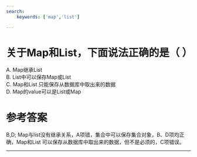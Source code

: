 ```yaml
---
search:
    keywords: ['map','list']

---
```



# 关于Map和List，下面说法正确的是（ ）

A. Map继承List   
B. List中可以保存Map或List  
C. Map和List 只能保存从数据库中取出来的数据  
D. Map的value可以是List或Map

# 参考答案

B,D;
Map与list没有继承关系，A项错，集合中可以保存集合对象，B、D项均正确，Map和List 可以保存从数据库中取出来的数据，但不是必须的，C项错误。


---


